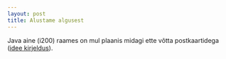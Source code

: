 ```yaml
---
layout: post
title: Alustame algusest
---
```


Java aine (i200) raames on mul plaanis midagi ette võtta postkaartidega ([idee kirjeldus](https://goo.gl/oMPF0c)).
